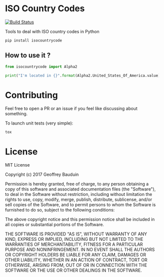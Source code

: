 # ISO Country Codes
[![Build Status](https://travis-ci.org/geoffreybauduin/python-isocountrycode.svg?branch=master)](https://travis-ci.org/geoffreybauduin/python-isocountrycode)

Tools to deal with ISO country codes in Python

`pip install isocountrycode`

## How to use it ?

```python
from isocountrycode import Alpha2

print("I'm located in {}".format(Alpha2.United_States_Of_America.value))
```

# Contributing

Feel free to open a PR or an issue if you feel like discussing about something.

To launch unit tests (very simple):

`tox`

# License

MIT License

Copyright (c) 2017 Geoffrey Bauduin

Permission is hereby granted, free of charge, to any person obtaining a copy
of this software and associated documentation files (the "Software"), to deal
in the Software without restriction, including without limitation the rights
to use, copy, modify, merge, publish, distribute, sublicense, and/or sell
copies of the Software, and to permit persons to whom the Software is
furnished to do so, subject to the following conditions:

The above copyright notice and this permission notice shall be included in all
copies or substantial portions of the Software.

THE SOFTWARE IS PROVIDED "AS IS", WITHOUT WARRANTY OF ANY KIND, EXPRESS OR
IMPLIED, INCLUDING BUT NOT LIMITED TO THE WARRANTIES OF MERCHANTABILITY,
FITNESS FOR A PARTICULAR PURPOSE AND NONINFRINGEMENT. IN NO EVENT SHALL THE
AUTHORS OR COPYRIGHT HOLDERS BE LIABLE FOR ANY CLAIM, DAMAGES OR OTHER
LIABILITY, WHETHER IN AN ACTION OF CONTRACT, TORT OR OTHERWISE, ARISING FROM,
OUT OF OR IN CONNECTION WITH THE SOFTWARE OR THE USE OR OTHER DEALINGS IN THE
SOFTWARE.
